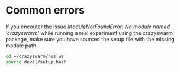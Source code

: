 # Common errors

If you encouter the issue *ModuleNotFoundError: No module named 'crazyswarm'* while running a real experiment using the crazyswarm package, make sure you have sourced the setup file with the missing module path.

```bash
cd ~/crazyswarm/ros_ws
source devel/setup.bash
```
